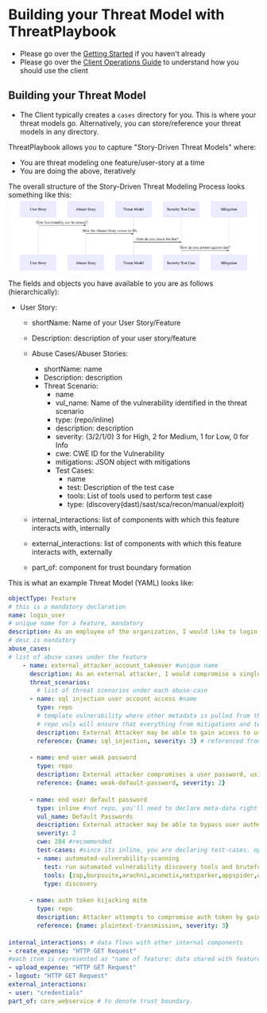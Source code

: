 # Building your Threat Model with ThreatPlaybook
* Please go over the [Getting Started](../Getting-Started/README.md) if you haven't already
* Please go over the [Client Operations Guide](../Client/README.md) to understand how you should use the client

## Building your Threat Model
* The Client typically creates a `cases` directory for you. This is where your threat models go. Alternatively, you can store/reference your threat models in any directory.

ThreatPlaybook allows you to capture "Story-Driven Threat Models" where: 
* You are threat modeling one feature/user-story at a time
* You are doing the above, iteratively

The overall structure of the Story-Driven Threat Modeling Process looks something like this: 
![Process](../img/story-process.png)

The fields and objects you have available to you are as follows (hierarchically): 

* User Story:
    * shortName: Name of your User Story/Feature
    * Description: description of your user story/feature
    * Abuse Cases/Abuser Stories: 
        * shortName: name
        * Description: description
        * Threat Scenario: 
            * name
            * vul_name: Name of the vulnerability identified in the threat scenario
            * type: (repo/inline)
            * description: description
            * severity: (3/2/1/0) 3 for High, 2 for Medium, 1 for Low, 0 for Info
            * cwe: CWE ID for the Vulnerability
            * mitigations: JSON object with mitigations
            * Test Cases:
                * name
                * test: Description of the test case
                * tools: List of tools used to perform test case
                * type: (discovery(dast)/sast/sca/recon/manual/exploit)
    
    * internal_interactions: list of components with which this feature interacts with, internally
    * external_interactions: list of components with which this feature interacts with, externally
    * part_of: component for trust boundary formation 

This is what an example Threat Model (YAML) looks like: 

```yaml
objectType: Feature
# this is a mandatory declaration
name: login_user
# unique name for a feature, mandatory
description: As an employee of the organization, I would like to login to the Expense Management application to submit and upload expense information
# desc is mandatory
abuse_cases:
# list of abuse cases under the feature
    - name: external_attacker_account_takeover #unique name
      description: As an external attacker, I would compromise a single/multiple user accounts to gain access to sensitive corporate information, like expenses #mandatory
      threat_scenarios:
        # list of threat scenarios under each abuse-case
      - name: sql injection user account access #name
        type: repo 
        # template vulnerability where other metadata is pulled from the repository
        # repo vuls will ensure that everything from mitigations and test-cases is pulled into your threat model, directly from the repo instead of you having to create that again
        description: External Attacker may be able to gain access to user accounts by successfully performing SQL Injection Attacks against some of the unauthenticated pages in the application
        reference: {name: sql_injection, severity: 3} # referenced from repo by name

      - name: end user weak password
        type: repo
        description: External attacker compromises a user password, using a weak password
        reference: {name: weak-default-password, severity: 2}

      - name: end user default password
        type: inline #not repo, you'll need to declare meta-data right here
        vul_name: Default Passwords
        description: External attacker may be able to bypass user authentication by compromising default passwords of users
        severity: 2
        cwe: 284 #recommended
        test-cases: #since its inline, you are declaring test-cases. optional, but recommended
        - name: automated-vulnerability-scanning
          test: run automated vulnerability discovery tools and bruteforce against the application
          tools: [zap,burpsuite,arachni,acunetix,netsparker,appspider,w3af]
          type: discovery

      - name: auth token hijacking mitm
        type: repo
        description: Attacker attempts to compromise auth token by gaining access to the end user's auth token by performing Man in the Middle Attacks
        reference: {name: plaintext-transmission, severity: 3}

internal_interactions: # data flows with other internal components
- create_expense: "HTTP GET Request"
#each item is represented as "name of feature: data shared with feature"
- upload_expense: "HTTP GET Request"
- logout: "HTTP GET Request"
external_interactions:
- user: "credentials"
part_of: core_webservice # to denote trust boundary. 
```